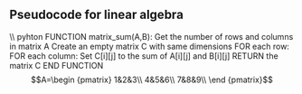 ## Pseudocode for linear algebra
\\\ pyhton
FUNCTION matrix_sum(A,B):
   Get the number of rows and columns in matrix A
   Create an empty matrix C with same dimensions
   FOR each row:
      FOR each column:
           Set C[i][j] to the sum of A[i][j] and B[i][j]
   RETURN the matrix C 
END FUNCTION
$$A=\begin {pmatrix}
     1&2&3\\
     4&5&6\\
     7&8&9\\
     \end {pmatrix}$$

